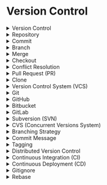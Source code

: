 

# Version Control

<details>

<summary>Version Control</summary>

- Version control is a system that manages changes to software code, documents, or files over time.

- It tracks modifications, helps collaborate with others, and enables safe storage of different versions.

- Critical for code development and collaboration.

</details>

<details>

<summary>Repository</summary>

- A repository is a storage location where version control systems store and manage files and their history.

- It tracks changes, stores data, and serves as a central hub for collaboration.

- Essential for team-based development.

</details>

<details>

<summary>Commit</summary>

- A commit is a record of changes made to files within a version control system.

- It includes a description of the changes and a reference to the previous state.

- Used to document and track code changes.

</details>

<details>

<summary>Branch</summary>

- A branch is a separate line of development in a version control system, often used for feature development or bug fixing.

- It allows changes to be worked on independently and merged later.

- Enhances code organization and collaboration.

</details>

<details>

<summary>Merge</summary>

- Merging is the process of combining changes from one branch into another, often used to integrate feature updates into the main codebase.

- It ensures that changes from different branches are integrated smoothly.

- Critical for collaborative development.

</details>

<details>

<summary>Checkout</summary>

- Checkout is the act of switching to a different branch or version of the code within a repository.

- It allows developers to work on specific branches or versions.

- Used for code isolation and development focus.

</details>

<details>

<summary>Conflict Resolution</summary>

- Conflict resolution is the process of resolving conflicts that occur when merging changes from different branches.

- It involves manual intervention to decide which changes should be kept.

- Ensures code integrity and consistency.

</details>

<details>

<summary>Pull Request (PR)</summary>

- A pull request is a request to review and merge code changes from one branch into another.

- It includes code changes, comments, and discussions for team collaboration.

- Common in open-source and team-based development.

</details>

<details>

<summary>Clone</summary>

- Cloning is the act of creating a copy of a repository, often used to work on a local version of the code.

- It provides a local development environment without affecting the original repository.

- Enhances development flexibility.

</details>

<details>

<summary>Version Control System (VCS)</summary>

- A Version Control System is software that manages and tracks changes to files over time.

- It provides history tracking, collaboration tools, and code management features.

- Essential for software development teams.

</details>

<details>

<summary>Git</summary>

- Git is a popular distributed version control system known for its speed, flexibility, and branching capabilities.

- It's widely used in open-source and collaborative development.

- Favored for its performance and community support.

</details>

<details>

<summary>GitHub</summary>

- GitHub is a web-based platform that hosts Git repositories and provides collaboration features like pull requests and issue tracking.

- It's commonly used for open-source projects and team development.

- Enhances code sharing and collaboration.

</details>

<details>

<summary>Bitbucket</summary>

- Bitbucket is a web-based platform for hosting and collaborating on Git repositories, including support for Mercurial.

- It offers features like pull requests, code reviews, and continuous integration.

- Commonly used by development teams.

</details>

<details>

<summary>GitLab</summary>

- GitLab is a web-based platform that provides Git repository hosting, CI/CD pipelines, and collaboration features.

- It offers a complete DevOps platform for code development and deployment.

- Popular for its integrated DevOps capabilities.

</details>

<details>

<summary>Subversion (SVN)</summary>

- Subversion (SVN) is a centralized version control system that tracks changes to files and directories.

- It's known for its simplicity and centralized repository structure.

- Used in various software development scenarios.

</details>

<details>

<summary>CVS (Concurrent Versions System)</summary>

- CVS is an older centralized version control system used for tracking changes to files and directories.

- It's less common today but still used in legacy projects.

- Pioneered version control in software development.

</details>

<details>

<summary>Branching Strategy</summary>

- A branching strategy is a plan that defines how branches are created, used, and merged in a version control system.

- It provides guidelines for code organization and collaboration workflows.

- Critical for efficient development.

</details>

<details>

<summary>Commit Message</summary>

- A commit message is a brief description of changes made in a commit, providing context to others reviewing the code.

- It helps teammates understand the purpose of code changes.

- Critical for clear documentation.

</details>

<details>

<summary>Tagging</summary>

- Tagging involves marking specific commits or versions in a repository with labels or tags.

- It's used to identify release points, milestones, or important code states.

- Critical for version management.

</details>

<details>

<summary>Distributed Version Control</summary>

- Distributed Version Control is a version control system where each developer has a full copy of the repository, enabling offline work and flexibility.

- It enhances collaboration and branching capabilities.

- Used in Git and Mercurial.

</details>

<details>

<summary>Continuous Integration (CI)</summary>

- Continuous Integration is a development practice that automatically integrates and tests code changes as they are committed.

- It ensures code quality and identifies issues early in the development cycle.

- Critical for agile development.

</details>

<details>

<summary>Continuous Deployment (CD)</summary>

- Continuous Deployment is a development practice that automatically deploys code changes to production after passing automated tests.

- It streamlines the release process and reduces manual intervention.

- Enhances software delivery speed.

</details>

<details>

<summary>Gitignore</summary>

- A .gitignore file specifies which files and directories should be excluded from version control.

- It helps keep repositories clean and prevents sensitive data from being tracked.

- Critical for code hygiene.

</details>

<details>

<summary>Rebase</summary>

- Rebasing is the process of moving or combining a series of commits to a new base commit.

- It creates a linear commit history and avoids merge commits.

- Used to maintain a clean commit history.

</details>

